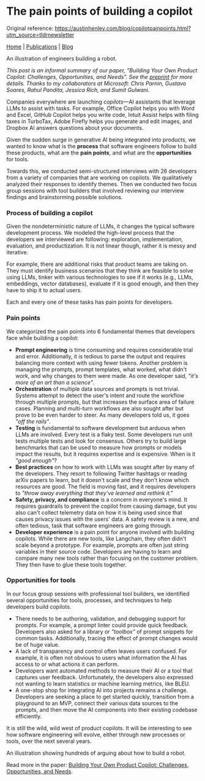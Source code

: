 # The pain points of building a copilot 

Original reference: https://austinhenley.com/blog/copilotpainpoints.html?utm_source=tldrnewsletter

[Home](https://austinhenley.com/index.html) | [Publications](https://austinhenley.com/publications.html) | [Blog](https://austinhenley.com/blog.html)

An illustration of engineers building a robot.

*This post is an informal summary of our paper, "Building Your Own Product Copilot: Challenges, Opportunities, and Needs". See the [preprint](https://arxiv.org/abs/2312.14231) for more details. Thanks to my collaborators at Microsoft: Chris Parnin, Gustavo Soares, Rahul Pandita, Jessica Rich, and Sumit Gulwani.*

Companies everywhere are launching *copilots*—AI assistants that leverage LLMs to assist with tasks. For example, Office Copilot helps you with Word and Excel, GitHub Copilot helps you write code, Intuit Assist helps with filing taxes in TurboTax, Adobe Firefly helps you generate and edit images, and Dropbox AI answers questions about your documents.

Given the sudden surge in generative AI being integrated into products, we wanted to know what is the **process** that software engineers follow to build these products, what are the **pain points**, and what are the **opportunities** for tools.

Towards this, we conducted semi-structured interviews with 26 developers from a variety of companies that are working on copilots. We qualitatively analyzed their responses to identify themes. Then we conducted two focus group sessions with tool builders that involved reviewing our interview findings and brainstorming possible solutions.

### Process of building a copilot

Given the nondeterministic nature of LLMs, it changes the typical software development process. We modeled the high-level process that the developers we interviewed are following: exploration, implementation, evaluation, and productization. It is not linear though, rather it is messy and iterative.

For example, there are additional risks that product teams are taking on. They must identify business scenarios that they think are feasible to solve using LLMs, tinker with various technologies to see if it works (e.g., LLMs, embeddings, vector databases), evaluate if it is good enough, and then they have to ship it to actual users.

Each and every one of these tasks has pain points for developers.

### Pain points

We categorized the pain points into 6 fundamental themes that developers face while building a copilot:

- **Prompt engineering** is time consuming and requires considerable trial and error. Additionally, it is tedious to parse the output and requires balancing more context with using fewer tokens. Another problem is managing the prompts, prompt templates, what worked, what didn't work, and why changes to them were made. As one developer said, *"it's more of an art than a science"*.
- **Orchestration** of multiple data sources and prompts is not trivial. Systems attempt to detect the user's intent and route the workflow through multiple prompts, but that increases the surface area of failure cases. Planning and multi-turn workflows are also sought after but prove to be even harder to steer. As many developers told us, it goes *"off the rails"*.
- **Testing** is fundamental to software development but arduous when LLMs are involved. Every test is a flaky test. Some developers run unit tests multiple tests and look for consensus. Others try to build large benchmarks that can be used to measure how prompts or models impact the results, but it requires expertise and is expensive. When is it *"good enough"*?
- **Best practices** on how to work with LLMs was sought after by many of the developers. They resort to following Twitter hashtags or reading arXiv papers to learn, but it doesn't scale and they don't know which resources are good. The field is moving fast, and it requires developers to *"throw away everything that they've learned and rethink it."*
- **Safety, privacy, and compliance** is a concern in everyone's mind. It requires guardrails to prevent the copilot from causing damage, but you also can't collect telemetry data on how it is being used since that causes privacy issues with the users' data. A safety review is a new, and often tedious, task that software engineers are going through.
- **Developer experience** is a pain point for anyone involved with building copilots. While there are new tools, like Langchain, they often didn't scale beyond a prototype. For example, prompts are often just string variables in their source code. Developers are having to learn and compare many new tools rather than focusing on the customer problem. They then have to glue these tools together.

### Opportunities for tools

In our focus group sessions with professional tool builders, we identified several opportunities for tools, processes, and techniques to help developers build copilots.

- There needs to be authoring, validation, and debugging support for prompts. For example, a prompt linter could provide quick feedback. Developers also asked for a library or *"toolbox"* of prompt snippets for common tasks. Additionally, tracing the effect of prompt changes would be of huge value.
- A lack of transparency and control often leaves users confused. For example, it is often not obvious to users what information the AI has access to or what actions it can perform.
- Developers want automated methods to measure their AI or a tool that captures user feedback. Unfortunately, the developers also expressed not wanting to learn statistics or machine learning metrics, like BLEU.
- A one-stop shop for integrating AI into projects remains a challenge. Developers are seeking a place to get started quickly, transition from a playground to an MVP, connect their various data sources to the prompts, and then move the AI components into their existing codebase efficiently.

It is still the wild, wild west of product copilots. It will be interesting to see how software engineering will evolve, either through new processes or tools, over the next several years.

An illustration showing hundreds of arguing about how to build a robot.

Read more in the paper: [Building Your Own Product Copilot: Challenges, Opportunities, and Needs](https://arxiv.org/abs/2312.14231).
